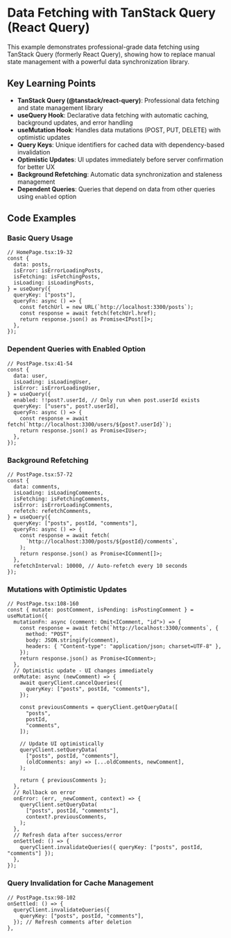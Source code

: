 # Data Fetching with TanStack Query (React Query)

This example demonstrates professional-grade data fetching using TanStack Query (formerly React Query), showing how to replace manual state management with a powerful data synchronization library.

## Key Learning Points

- **TanStack Query (@tanstack/react-query)**: Professional data fetching and state management library
- **useQuery Hook**: Declarative data fetching with automatic caching, background updates, and error handling
- **useMutation Hook**: Handles data mutations (POST, PUT, DELETE) with optimistic updates
- **Query Keys**: Unique identifiers for cached data with dependency-based invalidation
- **Optimistic Updates**: UI updates immediately before server confirmation for better UX
- **Background Refetching**: Automatic data synchronization and staleness management
- **Dependent Queries**: Queries that depend on data from other queries using `enabled` option

## Code Examples

### Basic Query Usage

```tsx
// HomePage.tsx:19-32
const {
  data: posts,
  isError: isErrorLoadingPosts,
  isFetching: isFetchingPosts,
  isLoading: isLoadingPosts,
} = useQuery({
  queryKey: ["posts"],
  queryFn: async () => {
    const fetchUrl = new URL(`http://localhost:3300/posts`);
    const response = await fetch(fetchUrl.href);
    return response.json() as Promise<IPost[]>;
  },
});
```

### Dependent Queries with Enabled Option

```tsx
// PostPage.tsx:41-54
const {
  data: user,
  isLoading: isLoadingUser,
  isError: isErrorLoadingUser,
} = useQuery({
  enabled: !!post?.userId, // Only run when post.userId exists
  queryKey: ["users", post?.userId],
  queryFn: async () => {
    const response = await fetch(`http://localhost:3300/users/${post?.userId}`);
    return response.json() as Promise<IUser>;
  },
});
```

### Background Refetching

```tsx
// PostPage.tsx:57-72
const {
  data: comments,
  isLoading: isLoadingComments,
  isFetching: isFetchingComments,
  isError: isErrorLoadingComments,
  refetch: refetchComments,
} = useQuery({
  queryKey: ["posts", postId, "comments"],
  queryFn: async () => {
    const response = await fetch(
      `http://localhost:3300/posts/${postId}/comments`,
    );
    return response.json() as Promise<IComment[]>;
  },
  refetchInterval: 10000, // Auto-refetch every 10 seconds
});
```

### Mutations with Optimistic Updates

```tsx
// PostPage.tsx:108-160
const { mutate: postComment, isPending: isPostingComment } = useMutation({
  mutationFn: async (comment: Omit<IComment, "id">) => {
    const response = await fetch(`http://localhost:3300/comments`, {
      method: "POST",
      body: JSON.stringify(comment),
      headers: { "Content-type": "application/json; charset=UTF-8" },
    });
    return response.json() as Promise<IComment>;
  },
  // Optimistic update - UI changes immediately
  onMutate: async (newComment) => {
    await queryClient.cancelQueries({
      queryKey: ["posts", postId, "comments"],
    });

    const previousComments = queryClient.getQueryData([
      "posts",
      postId,
      "comments",
    ]);

    // Update UI optimistically
    queryClient.setQueryData(
      ["posts", postId, "comments"],
      (oldComments: any) => [...oldComments, newComment],
    );

    return { previousComments };
  },
  // Rollback on error
  onError: (err, _newComment, context) => {
    queryClient.setQueryData(
      ["posts", postId, "comments"],
      context?.previousComments,
    );
  },
  // Refresh data after success/error
  onSettled: () => {
    queryClient.invalidateQueries({ queryKey: ["posts", postId, "comments"] });
  },
});
```

### Query Invalidation for Cache Management

```tsx
// PostPage.tsx:98-102
onSettled: () => {
  queryClient.invalidateQueries({
    queryKey: ["posts", postId, "comments"],
  }); // Refresh comments after deletion
},
```
